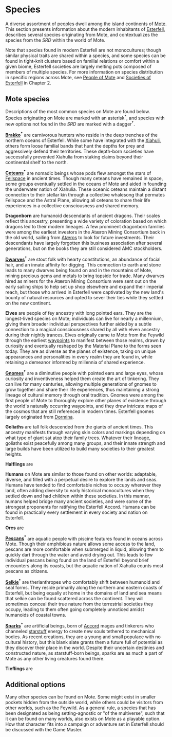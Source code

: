# Species

A diverse assortment of peoples dwell among the island continents of [Mote](../../ch-1-welcome-to-mote/cosmology/mote.md). This section presents information about the modern inhabitants of [Esterfell](../../ch-4-esterfell-gazetteer/esterfell/), describes several species originating from Mote, and contextualizes the species from the _SRD_ within the world of Mote.

Note that species found in modern Esterfell are not monocultures; though similar physical traits are shared within a species, and some species can be found in tight-knit clusters based on familial relations or comfort within a given biome, Esterfell societies are largely melting pots composed of members of multiple species. For more information on species distribution in specific regions across Mote, see [People of Mote](../../ch-2-people-of-mote/) and [Societies of Esterfell](../../ch-2-people-of-mote/societies/) in Chapter 2.

## Mote species

Descriptions of the most common species on Mote are found below. Species originating on Mote are marked with an asterisk<sup>\*</sup>, and species with new options not found in the _SRD_ are marked with a dagger<sup>†</sup>.

**[Brakko](brakko/)<sup>\*</sup>** are carnivorous hunters who reside in the deep trenches of the northern oceans of Esterfell. While some have integrated with the [Xiahuli](../../ch-2-people-of-mote/societies/xiahulia.md), others form loose familial bands that hunt the depths for prey and aggressively defend their territories. These depth-born societies have successfully prevented Xiahulia from staking claims beyond their continental shelf to the north.

**[Ceteans](cetean/)<sup>\*</sup>** are nomadic beings whose pods flew amongst the stars of [Fellspace](../../ch-1-welcome-to-mote/cosmology/fellspace.md) in ancient times. Though many ceteans have remained in space, some groups eventually settled in the oceans of Mote and aided in founding the underwater nation of Xiahulia. These oceanic ceteans maintain a distant connection to their stellar kin through a collective whalesong that permates Fellspace and the Astral Plane, allowing all ceteans to share their life experiences in a collective consciousness and shared memory.

**Dragonborn** are humanoid descendants of ancient dragons. Their scales reflect this ancestry, presenting a wide variety of coloration based on which dragons led to their modern lineages. A few prominent dragonborn families were among the earliest investors in the Atæron Mining Consortium back in the old world, sailing from [Atæros](../../ch-4-esterfell-gazetteer/other-lands-of-mote.md#atros) to look for future investments. Their descendants have largely forgotten this business association after several generations, but on the books they are still considered AMC stockholders.

**[Dwarves](dwarf.md)<sup>†</sup>** are stout folk with hearty constitutions, an abundance of facial hair, and an innate affinity for digging. This connection to earth and stone leads to many dwarves being found on and in the mountains of Mote, mining precious gems and metals to bring topside for trade. Many dwarves hired as miners for the Atæron Mining Consortium were sent out on the early sailing ships to help set up shop elsewhere and expand their imperial reach, but those who arrived in Esterfell were captivated by the new land's bounty of natural resources and opted to sever their ties while they settled on the new continent.

**Elves** are people of fey ancestry with long pointed ears. They are the longest-lived species on Mote; individuals can live for nearly a millennium, giving them broader individual perspectives further aided by a subtle connection to a magical consciousness shared by all with elven ancestry during their nightly trances. Elves originally came to Mote from the Feywild through the earliest [waypoints](../../ch-3-stories-of-mote/waypoints.md) to manifest between those realms, drawn by curiosity and eventually reshaped by the Material Plane to the forms seen today. They are as diverse as the planes of existence, taking on unique appearances and personalities in every realm they are found in, while retaining a demeanor informed by millennia of shared experience.

**[Gnomes](gnome.md)<sup>†</sup>** are a diminutive people with pointed ears and large eyes, whose curiosity and inventiveness helped them create the art of tinkering. They can live for many centuries, allowing multiple generations of gnomes to grow together and share their life experiences, thus maintaining a strong lineage of cultural memory through oral tradition. Gnomes were among the first people of Mote to thoroughly explore other planes of existence through the world's naturally occurring waypoints, and they drew intricate maps of the cosmos that are still referenced in modern times. Esterfell gnomes largely originated from [Dormina](../../ch-4-esterfell-gazetteer/other-lands-of-mote.md#dormina).

**Goliaths** are tall folk descended from the giants of ancient times. This ancestry manifests through varying skin colors and markings depending on what type of giant sat atop their family trees. Whatever their lineage, goliaths exist peacefully among many groups, and their innate strength and large builds have been utilized to build many societies to their greatest heights.

**Halflings** are

**Humans** on Mote are similar to those found on other worlds: adaptable, diverse, and filled with a perpetual desire to explore the lands and seas. Humans have tended to find comfortable niches to occupy wherever they land, often adding diversity to early historical monocultures when they settled down and had children within these societies. In this manner, humans helped bridge many ancient societies, and were some of the strongest proponents for ratifying the Esterfell Accord. Humans can be found in practically every settlement in every society and nation on Esterfell.

**Orcs** are

**[Pescans](pescan/)<sup>\*</sup>** are aquatic people with piscine features found in oceans across Mote. Though their amphibious nature allows some access to the land, pescans are more comfortable when submerged in liquid, allowing them to quickly dart through the water and avoid drying out. This leads to few individual pescans being found on the land of Esterfell beyond brief encounters along its coasts, but the aquatic nation of Xiahulia counts most pescans as citizens.

**[Selkie](selkie/)<sup>\*</sup>** are therianthropes who comfortably shift between humanoid and seal forms. They reside primarily along the northern and eastern coasts of Esterfell, but being equally at home in the domains of land and sea means that selkie can be found scattered across the continent. They will sometimes conceal their true nature from the terrestrial societies they occupy, leading to them often going completely unnoticed amidst humanoids of coastal towns.

**[Sparks](spark.md)<sup>\*</sup>** are artificial beings, born of [Accord](../../ch-2-peopole-of-mote/societies/esterfell-accord/) mages and tinkerers who channeled [starstuff](../../) energy to create new souls tethered to mechanical bodies. As recent creations, they are a young and small populace with no cultural history, but this blank slate grants them a future full of potential as they discover their place in the world. Despite their uncertain destinies and constructed nature, as starstuff-born beings, sparks are as much a part of Mote as any other living creatures found there.

**Tieflings** are

## Additional options

Many other species can be found on Mote. Some might exist in smaller pockets hidden from the outside world, while others could be visitors from other worlds, such as the Feywild. As a general rule, a species that has been designated as being setting-agnostic or "of the multiverse", such that it can be found on many worlds, also exists on Mote as a playable option. How that character fits into a campaign or adventure set in Esterfell should be discussed with the Game Master.
